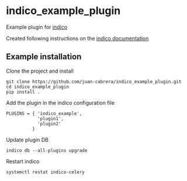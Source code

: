 # indico_example_plugin

Example plugin for [indico](https://getindico.io/) 

Created following instructions on the
[indico documentation](https://docs.getindico.io/en/stable/plugins/getting_started/)

## Example installation

Clone the project and install

    git clone https://github.com/juan-cabrera/indico_example_plugin.git
    cd indico_example_plugin
    pip install .

Add the plugin in the indico configuration file

    PLUGINS = { 'indico_example',
                'plugin1',
                'plugin2'
              }

Update plugin DB

    indico db --all-plugins upgrade

Restart indico

    systemctl restat indico-celery
